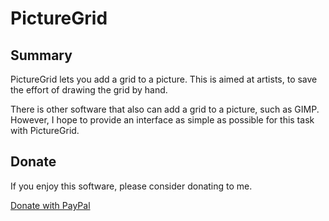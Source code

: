 # PictureGrid

## Summary

PictureGrid lets you add a grid to a picture. This is aimed at artists, to save the effort of drawing the grid by hand.

There is other software that also can add a grid to a picture, such as GIMP. However, I hope to provide an interface as simple as possible for this task with PictureGrid.

## Donate

If you enjoy this software, please consider donating to me.

[Donate with PayPal](https://www.paypal.com/donate/?business=HVBTFCQUHSEY6&no_recurring=0&item_name=Your+donation+helps+me+to+keep+writing+free+and+open+source+software.&currency_code=NZD)
